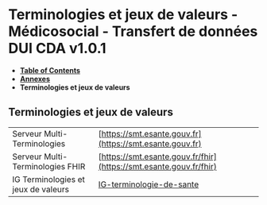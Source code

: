 # Terminologies et jeux de valeurs - Médicosocial - Transfert de données DUI CDA v1.0.1

* [**Table of Contents**](toc.md)
* [**Annexes**](annexes.md)
* **Terminologies et jeux de valeurs**

## Terminologies et jeux de valeurs

| | |
| :--- | :--- |
| Serveur Multi-Terminologies | [https://smt.esante.gouv.fr](https://smt.esante.gouv.fr) |
| Serveur Multi-Terminologies FHIR | [https://smt.esante.gouv.fr/fhir](https://smt.esante.gouv.fr/fhir) |
| IG Terminologies et jeux de valeurs | [IG-terminologie-de-sante](https://interop.esante.gouv.fr/terminologies/ImplementationGuide/ans.fr.terminologies) |

